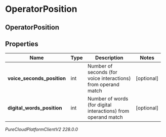 # OperatorPosition

## OperatorPosition

## Properties

|Name | Type | Description | Notes|
|------------ | ------------- | ------------- | -------------|
| **voice_seconds_position** | int | Number of seconds (for voice interactions) from operand match | [optional] |
| **digital_words_position** | int | Number of words (for digital interactions) from operand match | [optional] |



_PureCloudPlatformClientV2 228.0.0_

